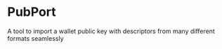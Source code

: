 # PubPort

A tool to import a wallet public key with descriptors from many different formats seamlessly
